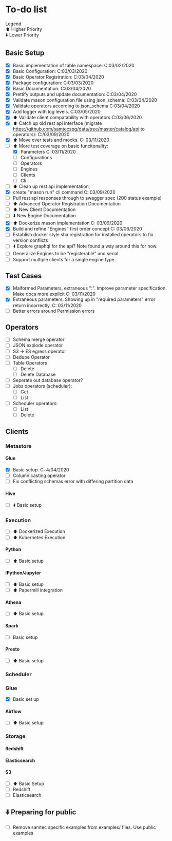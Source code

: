 # To-do list

Legend  
:arrow_up:  Higher Priority  
:arrow_down: Lower Priority

## Basic Setup
- [x] Basic implementation of table namespace: C:03/02/2020
- [x] Basic Configuration: C:03/03/2020
- [x] Basic Operator Registration: C:03/04/2020
- [x] Package configuration: C:03/03/2020
- [x] Basic Documentation: C:03/04/2020
- [x] Prettify outputs and update documentation: C:03/04/2020
- [x] Validate mason configuration file using json_schema: C:03/04/2020
- [x] Validate operators according to json_schema C:03/04/2020
- [x] Add logger with log levels. C:03/05/2020
- [x] :arrow_up: Validate client compatability with operators C:03/06/2020
- [x] :arrow_up: Catch up old rest api interface (migrate https://github.com/samtecspg/data/tree/master/catalog/api to operators): C:/03/09/2020
- [x] :arrow_up: Move over tests and mocks.  C: 03/11/2020
- [ ] :arrow_up: More test coverage on basic funcitonality:
    - [x] Parameters C: 03/11/2020
    - [ ] Configurations
    - [ ] Operators
    - [ ] Engines
    - [ ] Clients
    - [ ] Cli
- [ ] :arrow_up: Clean up rest api implementation, 
- [x] create "mason run" cli command C: 03/09/2020
- [ ] Pull rest api responses through to swagger spec (200 status example)
- [ ] :arrow_up: Advanced Operator Registration Documentation 
- [ ] :arrow_up: New Client Documentation 
- [ ] :arrow_down: New Engine Documentation 
- [x] :arrow_up: Dockerize mason implementation C: 03/09/2020
- [x] Build and refine "Engines" first order concept C: 03/06/2020
- [ ] Establish docker style sha registration for installed operators to fix version conflicts
- [ ] :arrow_down: Explore graphql for the api? Note found a way around this for now.
- [ ] Generalize Engines to be "registerable" and serial
- [ ] Support multiple clients for a single engine type.

## Test Cases

- [x] Malformed Parameters, extraneous ":".   Improve parameter specification.  Make docs more explicit C: 03/11/2020
- [x] Extraneous parameters.  Showing up in "required parameters" error return incorrectly. C: 03/11/2020
- [ ] Better errors around Permission errors

## Operators

- [ ] Schema merge operator
- [ ] JSON explode operator
- [ ] S3 -> ES egress operator 
- [ ] Dedupe Operator
- [ ] Table Operators
    - [ ] Delete
    - [ ] Delete Database
- [ ] Seperate out database operator?
- [ ] Jobs operators (scheduler):
    - [ ] Get
    - [ ] List
- [ ] Scheduler operators:
    - [ ] List
    - [ ] Delete

## Clients

### Metastore  
#### Glue
- [x] Basic setup. C: 4/04/2020
- [ ] Column casting operator
- [ ] Fix conflicting schemas error with differing partition data
#### Hive
- [ ] :arrow_down: Basic setup

### Execution
- [ ] :arrow_up: Dockerized Execution
- [ ] :arrow_up: Kubernetes Execution

#### Python
- [ ] :arrow_up: Basic setup
#### IPython/Jupyter
- [ ] :arrow_up: Basic setup
- [ ] :arrow_up: Papermill integration 
#### Athena
- [ ] :arrow_up: Basic setup 
#### Spark
- [ ] Basic setup 
#### Presto
- [ ] :arrow_up: Basic setup 

### Scheduler
### Glue
- [x] Basic set up
#### Airflow
- [ ] :arrow_up: Basic setup 

### Storage
#### Redshift
#### Elasticsearch
#### S3
- [ ] :arrow_up: Basic Setup 
- [ ] Redshift
- [ ] Elasticsearch

## :arrow_down: Preparing for public
- [ ] Remove samtec specific examples from examples/ files.  Use public examples


